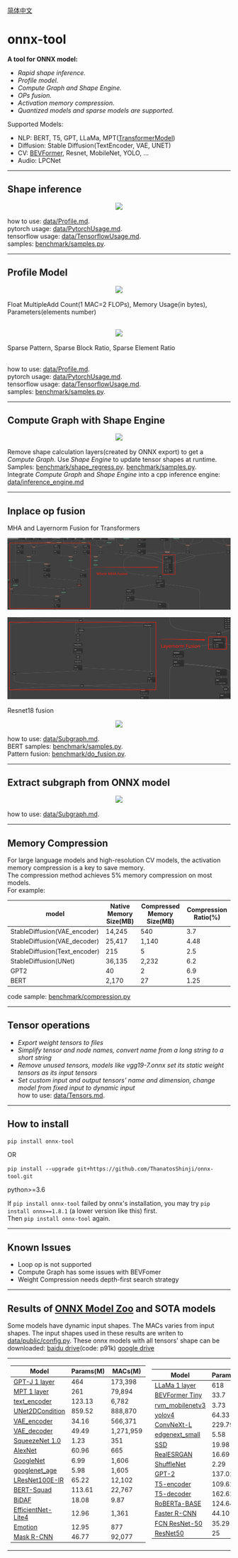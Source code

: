 <a href="README_CN.md">简体中文</a>
# onnx-tool

**A tool for ONNX model:**

* *Rapid shape inference.*
* *Profile model.*
* *Compute Graph and Shape Engine.*
* *OPs fusion.*
* *Activation memory compression.*
* *Quantized models and sparse models are supported.*

Supported Models:

* NLP: BERT, T5, GPT, LLaMa, MPT(<a href="benchmark/transfomer_models.py">TransformerModel</a>)
* Diffusion: Stable Diffusion(TextEncoder, VAE, UNET)
* CV: <a href="benchmark/compression.py">BEVFormer</a>, Resnet, MobileNet, YOLO, ...
* Audio: LPCNet

---

## Shape inference

<p align="center">  
  <img src="https://raw.githubusercontent.com/ThanatosShinji/onnx-tool/main/data/shape_inference.jpg">
</p>  

how to use: [data/Profile.md](https://github.com/ThanatosShinji/onnx-tool/blob/main/data/Profile.md).  
pytorch usage: [data/PytorchUsage.md](https://github.com/ThanatosShinji/onnx-tool/blob/main/data/PytorchUsage.md).  
tensorflow
usage: [data/TensorflowUsage.md](https://github.com/ThanatosShinji/onnx-tool/blob/main/data/TensorflowUsage.md).  
samples: [benchmark/samples.py](https://github.com/ThanatosShinji/onnx-tool/blob/main/benchmark/samples.py).

---

## Profile Model

<p align="center">
  <img src="https://raw.githubusercontent.com/ThanatosShinji/onnx-tool/main/data/macs_counting.png">
</p>
Float MultipleAdd Count(1 MAC=2 FLOPs), Memory Usage(in bytes), Parameters(elements number)<br><br>

<p id="sparsity" align="center">
  <img src="https://raw.githubusercontent.com/ThanatosShinji/onnx-tool/main/data/sparse_model.png">
</p>
Sparse Pattern, Sparse Block Ratio, Sparse Element Ratio<br><br>  

how to use: [data/Profile.md](https://github.com/ThanatosShinji/onnx-tool/blob/main/data/Profile.md).  
pytorch usage: [data/PytorchUsage.md](https://github.com/ThanatosShinji/onnx-tool/blob/main/data/PytorchUsage.md).  
tensorflow
usage: [data/TensorflowUsage.md](https://github.com/ThanatosShinji/onnx-tool/blob/main/data/TensorflowUsage.md).  
samples: [benchmark/samples.py](https://github.com/ThanatosShinji/onnx-tool/blob/main/benchmark/samples.py).

---

## Compute Graph with Shape Engine

<p id="compute_graph" align="center">
  <img src="https://raw.githubusercontent.com/ThanatosShinji/onnx-tool/main/data/compute_graph.png">
</p>  

Remove shape calculation layers(created by ONNX export) to get a *Compute Graph*. Use *Shape Engine* to update tensor
shapes at runtime.  
Samples: [benchmark/shape_regress.py](https://github.com/ThanatosShinji/onnx-tool/blob/main/benchmark/shape_regress.py).
[benchmark/samples.py](https://github.com/ThanatosShinji/onnx-tool/blob/main/benchmark/samples.py#L123).  
Integrate *Compute Graph* and *Shape Engine* into a cpp inference
engine: [data/inference_engine.md](https://github.com/ThanatosShinji/onnx-tool/blob/main/data/inference_engine.md)

---

## Inplace op fusion

MHA and Layernorm Fusion for Transformers
<p align="center">
  <img src="https://raw.githubusercontent.com/ThanatosShinji/onnx-tool/main/data/mha_fusion.png">
</p>
<p align="center">
  <img src="https://raw.githubusercontent.com/ThanatosShinji/onnx-tool/main/data/layernorm_fusion.png">
</p>
Resnet18 fusion
<p align="center">
  <img src="https://raw.githubusercontent.com/ThanatosShinji/onnx-tool/main/data/resnet18_fused.png">
</p>

how to use: [data/Subgraph.md](https://github.com/ThanatosShinji/onnx-tool/blob/main/data/Subgraph.md).  
BERT samples: [benchmark/samples.py](https://github.com/ThanatosShinji/onnx-tool/blob/main/benchmark/samples.py#L100).  
Pattern fusion: [benchmark/do_fusion.py](https://github.com/ThanatosShinji/onnx-tool/blob/main/benchmark/do_fusion.py).

---

## Extract subgraph from ONNX model

<p align="center">
  <img src="https://raw.githubusercontent.com/ThanatosShinji/onnx-tool/main/data/resnet18_subgraph.png">
</p>

how to use: [data/Subgraph.md](https://github.com/ThanatosShinji/onnx-tool/blob/main/data/Subgraph.md).

---

## Memory Compression

For large language models and high-resolution CV models, the activation memory compression is a key to save memory.  
The compression method achieves 5% memory compression on most models.   
For example:

 model                         | Native Memory Size(MB) | Compressed Memory Size(MB) | Compression Ratio(%) 
-------------------------------|------------------------|----------------------------|----------------------
 StableDiffusion(VAE_encoder)  | 14,245                 | 540                        | 3.7                  
 StableDiffusion(VAE_decoder)  | 25,417                 | 1,140                      | 4.48                 
 StableDiffusion(Text_encoder) | 215                    | 5                          | 2.5                  
 StableDiffusion(UNet)         | 36,135                 | 2,232                      | 6.2                  
 GPT2                          | 40                     | 2                          | 6.9                  
 BERT                          | 2,170                  | 27                         | 1.25                 

code sample: [benchmark/compression.py](https://github.com/ThanatosShinji/onnx-tool/blob/main/benchmark/compression.py)

---

## Tensor operations

* *Export weight tensors to files*
* *Simplify tensor and node names, convert name from a long string to a short string*
* *Remove unused tensors, models like vgg19-7.onnx set its static weight tensors as its input tensors*
* *Set custom input and output tensors' name and dimension, change model from fixed input to dynamic input*  
  how to use: [data/Tensors.md](https://github.com/ThanatosShinji/onnx-tool/blob/main/data/Tensors.md).

---

## How to install
    
`pip install onnx-tool`

OR

`pip install --upgrade git+https://github.com/ThanatosShinji/onnx-tool.git`  

python>=3.6

If `pip install onnx-tool` failed by onnx's installation, you may try `pip install onnx==1.8.1` (a lower version like this) first.  
Then `pip install onnx-tool` again.


---

## Known Issues
* Loop op is not supported
* Compute Graph has some issues with BEVFomer
* Weight Compression needs depth-first search strategy  
  
---

## Results of [ONNX Model Zoo](https://github.com/onnx/models) and SOTA models
Some models have dynamic input shapes. The MACs varies from input shapes. The input shapes used in these results are writen to [data/public/config.py](https://github.com/ThanatosShinji/onnx-tool/blob/main/data/public/config.py).
These onnx models with all tensors' shape can be downloaded: [baidu drive](https://pan.baidu.com/s/1eebBP-n-wXvOhSmIH-NUZQ 
)(code: p91k) [google drive](https://drive.google.com/drive/folders/1H-ya1wTvjIMg2pMcMITWDIfWNSnjYxTn?usp=sharing)
<p id="results" align="center">
<table>
<tr>
<td>

Model | Params(M) | MACs(M)
---|---|---
<a href="benchmark/transfomer_models.py">GPT-J 1 layer</a> | 464 | 173,398  
<a href="benchmark/transfomer_models.py">MPT 1 layer</a> | 261 | 79,894
[text_encoder](https://huggingface.co/bes-dev/stable-diffusion-v1-4-onnx/tree/main)| 123.13 | 6,782
[UNet2DCondition](https://huggingface.co/bes-dev/stable-diffusion-v1-4-onnx/tree/main)| 859.52 | 888,870
[VAE_encoder](https://huggingface.co/bes-dev/stable-diffusion-v1-4-onnx/tree/main) | 34.16 | 566,371
[VAE_decoder](https://huggingface.co/bes-dev/stable-diffusion-v1-4-onnx/tree/main) | 49.49 | 1,271,959
[SqueezeNet 1.0](https://github.com/onnx/models/tree/main/vision/classification/squeezenet) | 1.23 | 351
[AlexNet](https://github.com/onnx/models/tree/main/vision/classification/alexnet) | 60.96 | 665
[GoogleNet](https://github.com/onnx/models/tree/main/vision/classification/inception_and_googlenet/googlenet) | 6.99 | 1,606
[googlenet_age](https://github.com/onnx/models/tree/main/vision/body_analysis/age_gender) | 5.98 | 1,605
[LResNet100E-IR](https://github.com/onnx/models/tree/main/vision/body_analysis/arcface) | 65.22 | 12,102
[BERT-Squad](https://github.com/onnx/models/tree/main/text/machine_comprehension/bert-squad) | 113.61 | 22,767
[BiDAF](https://github.com/onnx/models/tree/main/text/machine_comprehension/bidirectional_attention_flow) | 18.08 | 9.87
[EfficientNet-Lite4](https://github.com/onnx/models/tree/main/vision/classification/efficientnet-lite4) | 12.96 | 1,361
[Emotion](https://github.com/onnx/models/tree/main/vision/body_analysis/emotion_ferplus) | 12.95 | 877
[Mask R-CNN](https://github.com/onnx/models/tree/main/vision/object_detection_segmentation/mask-rcnn) | 46.77 | 92,077
</td>

<td>

Model | Params(M) | MACs(M)
---|-----------|---
<a href="benchmark/transfomer_models.py">LLaMa 1 layer</a> | 618       | 211,801  
[BEVFormer Tiny](https://github.com/DerryHub/BEVFormer_tensorrt) | 33.7      | 210,838
[rvm_mobilenetv3](https://github.com/PeterL1n/RobustVideoMatting) | 3.73      | 4,289
[yolov4](https://github.com/onnx/models/tree/main/vision/object_detection_segmentation/yolov4) | 64.33     | 3,319
[ConvNeXt-L](https://github.com/facebookresearch/ConvNeXt) | 229.79    | 34,872
[edgenext_small](https://github.com/mmaaz60/EdgeNeXt) | 5.58      | 1,357
[SSD](https://github.com/onnx/models/tree/main/vision/object_detection_segmentation/ssd) | 19.98     | 216,598
[RealESRGAN](https://github.com/xinntao/Real-ESRGAN) | 16.69     | 73,551
[ShuffleNet](https://github.com/onnx/models/tree/main/vision/classification/shufflenet) | 2.29      | 146
[GPT-2](https://github.com/onnx/models/tree/main/text/machine_comprehension/gpt-2) | 137.02    | 1,103
[T5-encoder](https://github.com/onnx/models/tree/main/text/machine_comprehension/t5) | 109.62    | 686
[T5-decoder](https://github.com/onnx/models/tree/main/text/machine_comprehension/t5) | 162.62    | 1,113
[RoBERTa-BASE](https://github.com/onnx/models/tree/main/text/machine_comprehension/roberta) | 124.64    | 688
[Faster R-CNN](https://github.com/onnx/models/blob/main/vision/object_detection_segmentation/faster-rcnn) | 44.10     | 46,018
[FCN ResNet-50](https://github.com/onnx/models/tree/main/vision/object_detection_segmentation/fcn) | 35.29     | 37,056
[ResNet50](https://github.com/onnx/models/tree/main/vision/classification/resnet) | 25        | 3,868

</td>
</tr>
</table>
</p>